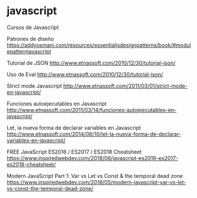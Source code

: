 # javascript
Cursos de Javascript

Patrones de diseño
https://addyosmani.com/resources/essentialjsdesignpatterns/book/#modulepatternjavascript

Tutorial de JSON
http://www.etnassoft.com/2010/12/30/tutorial-json/

Uso de Eval 
http://www.etnassoft.com/2010/12/30/tutorial-json/

Strict mode Javascript
http://www.etnassoft.com/2011/03/01/strict-mode-en-javascript/

Funciones autoejecutables en Javascript
http://www.etnassoft.com/2011/03/14/funciones-autoejecutables-en-javascript/

Let, la nueva forma de declarar variables en Javascript
http://www.etnassoft.com/2014/06/10/let-la-nueva-forma-de-declarar-variables-en-javascript/

FREE JavaScript ES2016 / ES2017 / ES2018 Cheatsheet
https://www.inspiredwebdev.com/2018/06/javascript-es2016-es2017-es2018-cheatsheet/

Modern JavaScript Part 1: Var vs Let vs Const & the temporal dead zone
https://www.inspiredwebdev.com/2018/05/modern-javascript-var-vs-let-vs-const-the-temporal-dead-zone/
